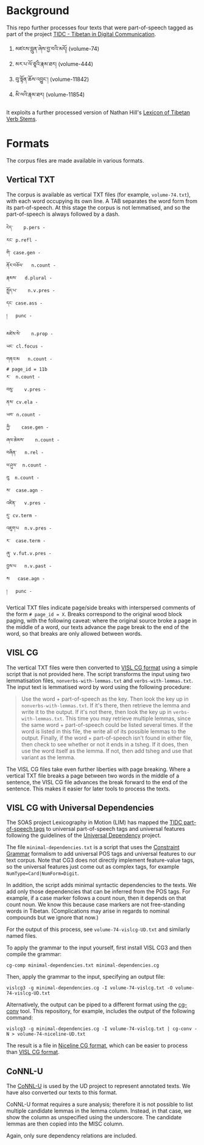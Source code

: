 # Background

This repo further processes four texts that were part-of-speech
tagged as part of the project
[TIDC - Tibetan in Digital Communication](https://www.soas.ac.uk/cia/tibetanstudies/tibetan-in-digital-communications/).

1. མཛངས་བླུན་ཞེས་བྱ་བའི་མདོ། (volume-74)
2. མར་པ་ལོ་ཙཱའི་རྣམ་ཐར། (volume-444)
3. བུ་སྟོན་ཆོས་འབྱུང་། (volume-11842)
4. མི་ལའི་རྣམ་ཐར། (volume-11854)

It exploits a further processed version of Nathan Hill's
[Lexicon of Tibetan Verb Stems](https://github.com/tibetan-nlp/lexicon-of-tibetan-verb-stems).

# Formats

The corpus files are made available in various formats.

## Vertical TXT

The corpus is available as vertical TXT files (for example, `volume-74.txt`),
with each word occupying its own line. A TAB separates the word form from its
part-of-speech. At this stage the corpus is not lemmatised, and so the
part-of-speech is always followed by a dash.

```
ངེད་	p.pers -
རང་	p.refl -
གི་	case.gen -
ནོར་བཅོལ་	n.count -
རྣམས་	d.plural -
སྤྲོད་པ་	n.v.pres -
དང་	case.ass -
།	punc -

མཛེས་སེ་	n.prop -
ཡང་	cl.focus -
གནའ་མ	n.count -
# page_id = 11b
ར་	n.count -
བསུ་	v.pres -
ནས་	cv.ela -
ཡབ་	n.count -
ཀྱི་	case.gen -
ཞལ་ཆེམས་	n.count -
བཞིན་	n.rel -
ཕ་ཤུལ་	n.count -
བུ	n.count -
ས་	case.agn -
འཛིན་	v.pres -
དུ་	cv.term -
འཇུག་པ	n.v.pres -
ར་	case.term -
ཞུ་	v.fut.v.pres -
བྱས་པ	n.v.past -
ས	case.agn -
།	punc -
```

Vertical TXT files indicate page/side breaks with interspersed comments of the
form `# page_id = X`. Breaks correspond to the original wood block paging,
with the following caveat: where the original source broke a page in the middle
of a word, our texts advance the page break to the end of the word, so that
breaks are only allowed between words.

## VISL CG

The vertical TXT files were then converted to
[VISL CG format](http://beta.visl.sdu.dk/cg3/single/#stream-vislcg) using a simple
script that is not provided here. The script transforms the input using two lemmatisation files,
`nonverbs-with-lemmas.txt` and `verbs-with-lemmas.txt`. The input text is lemmatised word by word using
the following procedure:

> Use the word + part-of-speech as the key. Then look the key up in `nonverbs-with-lemmas.txt`. If it's there,
> then retrieve the lemma and write it to the output. If it's not there, then look the key up in
> `verbs-with-lemmas.txt`. This time you may retrieve multiple lemmas, since the same word + part-of-speech
> could be listed several times. If the word is listed in this file, the write all of its possible lemmas
> to the output. Finally, if the word + part-of-speech isn't found in either file, then check to see whether
> or not it ends in a tsheg. If it does, then use the word itself as the lemma. If not, then add tsheg and
> use that variant as the lemma.

The VISL CG files take even further liberties with page breaking.
Where a vertical TXT file breaks a page between two words in the middle of a sentence,
the VISL CG file advances the break forward to the end of the sentence. This makes it
easier for later tools to process the texts.

## VISL CG with Universal Dependencies

The SOAS project Lexicography in Motion (LIM) has mapped the
[TIDC part-of-speech tags](http://larkpie.net/tibetancorpus/tags) to
universal part-of-speech tags and universal features following the guidelines of the
[Universal Dependency](http://universaldependencies.org/) project.

The file `minimal-dependencies.txt` is a script that uses the
[Constraint Grammar](http://visl.sdu.dk/constraint_grammar.html) formalism to add
universal POS tags and universal features to our text corpus.
Note that CG3 does not directly implement feature-value tags,
so the universal features just come out as complex tags, for example
`NumType=Card|NumForm=Digit`.

In addition, the script adds minimal syntactic dependencies to the texts.
We add only those dependencies that can be inferred from the
POS tags. For example, if a case marker follows a count noun, then it depends on that count
noun. We know this because case markers are not free-standing words in Tibetan. (Complications may arise
in regards to nominal compounds but we ignore that now.)

For the output of this process, see `volume-74-vislcg-UD.txt` and similarly named files.

To apply the grammar to the input yourself, first install VISL CG3 and then compile the grammar:

`cg-comp minimal-dependencies.txt minimal-dependencies.cg`

Then, apply the grammar to the input, specifying an output file:

`vislcg3 -g minimal-dependencies.cg -I volume-74-vislcg.txt -O volume-74-vislcg-UD.txt`

Alternatively, the output can be piped to a different format using the
[cg-conv](http://beta.visl.sdu.dk/cg3/chunked/cmdreference.html#cg-conv) tool.
This repository, for example, includes the output of the following command:

`vislcg3 -g minimal-dependencies.cg -I volume-74-vislcg.txt | cg-conv -N > volume-74-niceline-UD.txt`

The result is a file in [Niceline CG format](http://beta.visl.sdu.dk/cg3/chunked/streamformats.html#stream-niceline),
which can be easier to process than [VISL CG format](http://beta.visl.sdu.dk/cg3/chunked/streamformats.html#stream-vislcg).

## CoNNL-U

The [CoNNL-U](http://universaldependencies.org/format.html) is used by the UD project to
represent annotated texts. We have also converted our texts to this format.

CoNNL-U format requires a sure analysis; therefore it is not possible to list multiple
candidate lemmas in the lemma column. Instead, in that case, we show the column as
unspecified using the underscore. The candidate lemmas are then copied into the MISC column.

Again, only sure dependency relations are included.
